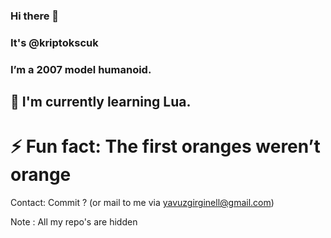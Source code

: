 ### Hi there 👋 
### It's @kriptokscuk
### I’m a 2007 model humanoid.



## 🌱 I'm currently learning Lua.


# ⚡ Fun fact: The first oranges weren’t orange

Contact: Commit ? (or mail to me via yavuzgirginell@gmail.com)

Note : All my repo's are hidden
